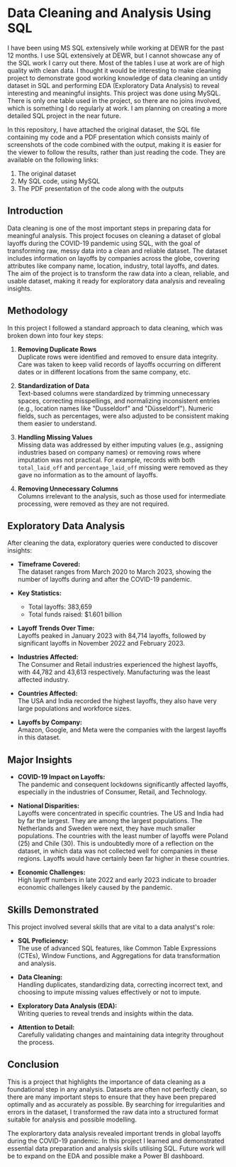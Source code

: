 # Data Cleaning and Analysis Using SQL
I have been using MS SQL extensively while working at DEWR for the past 12 months. I use SQL extensively at DEWR, but I cannot showcase any of the SQL work I carry out there. Most of the tables I use at work are of high quality with clean data. I thought it would be interesting to make cleaning project to demonstrate good working knowledge of data cleaning an untidy dataset in SQL and performing EDA (Exploratory Data Analysis) to reveal interesting and meaningful insights. This project was done using MySQL. There is only one table used in the project, so there are no joins involved, which is something I do regularly at work. I am planning on creating a more detailed SQL project in the near future.

In this repository, I have attached the original dataset, the SQL file containing my code and a PDF presentation which consists mainly of screenshots of the code combined with the output, making it is easier for the viewer to follow the results, rather than just reading the code. They are available on the following links:

1. The original dataset
2. My SQL code, using MySQL
3. The PDF presentation of the code along with the outputs

## Introduction
Data cleaning is one of the most important steps in preparing data for meaningful analysis. This project focuses on cleaning a dataset of global layoffs during the COVID-19 pandemic using SQL, with the goal of transforming raw, messy data into a clean and reliable dataset. The dataset includes information on layoffs by companies across the globe, covering attributes like company name, location, industry, total layoffs, and dates. The aim of the project is to transform the raw data into a clean, reliable, and usable dataset, making it ready for exploratory data analysis and revealing insights.

## Methodology
In this project I followed a standard approach to data cleaning, which was broken down into four key steps:

1. **Removing Duplicate Rows**  
   Duplicate rows were identified and removed to ensure data integrity. Care was taken to keep valid records of layoffs occurring on different dates or in different locations from the same company, etc.

2. **Standardization of Data**  
   Text-based columns were standardized by trimming unnecessary spaces, correcting misspellings, and normalizing inconsistent entries (e.g., location names like "Dusseldorf" and "Düsseldorf"). Numeric fields, such as percentages, were also adjusted to be consistent making them easier to understand.

3. **Handling Missing Values**  
   Missing data was addressed by either imputing values (e.g., assigning industries based on company names) or removing rows where imputation was not practical. For example, records with both `total_laid_off` and `percentage_laid_off` missing were removed as they gave no information as to the amount of layoffs.

4. **Removing Unnecessary Columns**  
   Columns irrelevant to the analysis, such as those used for intermediate processing, were removed as they are not required.



## Exploratory Data Analysis
After cleaning the data, exploratory queries were conducted to discover insights:

- **Timeframe Covered:**  
  The dataset ranges from March 2020 to March 2023, showing the number of layoffs during and after the COVID-19 pandemic.

- **Key Statistics:**  
  - Total layoffs: 383,659  
  - Total funds raised: $1.601 billion  

- **Layoff Trends Over Time:**  
  Layoffs peaked in January 2023 with 84,714 layoffs, followed by significant layoffs in November 2022 and February 2023.

- **Industries Affected:**  
  The Consumer and Retail industries experienced the highest layoffs, with 44,782 and 43,613 respectively. Manufacturing was the least affected industry.

- **Countries Affected:**  
  The USA and India recorded the highest layoffs, they also have very large populations and workforce sizes.

- **Layoffs by Company:**  
  Amazon, Google, and Meta were the companies with the largest layoffs in this dataset.

## Major Insights
- **COVID-19 Impact on Layoffs:**  
  The pandemic and consequent lockdowns significantly affected layoffs, especially in the industries of Consumer, Retail, and Technology.

- **National Disparities:**  
  Layoffs were concentrated in specific countries. The US and India had by far the largest. They are among the largest populations.
  The Netherlands and Sweden were next, they have much smaller populations.
  The countries with the least number of layoffs were Poland (25) and Chile (30). This is undoubtedly more of a reflection on the dataset, in which data was not collected well for companies in these regions. Layoffs would have certainly been far higher in these countries.

- **Economic Challenges:**  
  High layoff numbers in late 2022 and early 2023 indicate to broader economic challenges likely caused by the pandemic.


## Skills Demonstrated
This project involved several skills that are vital to a data analyst's role:
- **SQL Proficiency:**  
  The use of advanced SQL features, like Common Table Expressions (CTEs), Window Functions, and Aggregations for data transformation and analysis.
  
- **Data Cleaning:**  
  Handling duplicates, standardizing data, correcting incorrect text, and choosing to impute missing values effectively or not to impute.

- **Exploratory Data Analysis (EDA):**  
  Writing queries to reveal trends and insights within the data.

- **Attention to Detail:**  
  Carefully validating changes and maintaining data integrity throughout the process.

## Conclusion
This is a project that highlights the importance of data cleaning as a foundational step in any analysis. Datasets are often
not perfectly clean, so there are many important steps to ensure that they have been prepared optimally and as accurately as possible.
By searching for irregularities and errors in the dataset, I transformed the raw data into a structured format suitable for analysis and possible modelling.

The explorartory data analysis revealed important trends in global layoffs during the COVID-19 pandemic. 
In this project I learned and demonstrated essential data preparation and analysis skills utilising SQL. 
Future work will be to expand on the EDA and possible make a Power BI dashboard.
